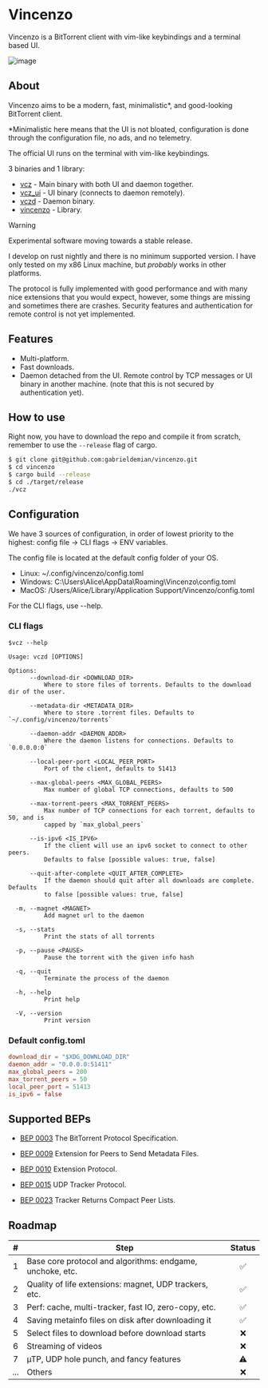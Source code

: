 # Vincenzo

Vincenzo is a BitTorrent client with vim-like keybindings and a terminal based UI.

![image](tape.gif)

## About

Vincenzo aims to be a modern, fast, minimalistic\*, and good-looking BitTorrent client.

\*Minimalistic here means that the UI is not bloated, configuration is done
through the configuration file, no ads, and no telemetry.

The official UI runs on the terminal with vim-like keybindings.

3 binaries and 1 library:

- [vcz](crates/vcz) - Main binary with both UI and daemon together.
- [vcz_ui](crates/vcz_ui) - UI binary (connects to daemon remotely).
- [vczd](crates/vcz_daemon) - Daemon binary.
- [vincenzo](crates/vincenzo) - Library.

> [!WARNING]
> Experimental software moving towards a stable release.
>
> I develop on rust nightly and there is no minimum supported version.
> I have only tested on my x86 Linux machine, but _probably_ works in other platforms.
>
> The protocol is fully implemented with good performance and with many nice
> extensions that you would expect, however, some things are missing and sometimes
> there are crashes. Security features and authentication for remote
> control is not yet implemented.

## Features

- Multi-platform.
- Fast downloads.
- Daemon detached from the UI. Remote control by TCP messages or UI binary in
  another machine. (note that this is not secured by authentication yet).

## How to use

Right now, you have to download the repo and compile it from scratch, remember
to use the `--release` flag of cargo.

```bash
$ git clone git@github.com:gabrieldemian/vincenzo.git
$ cd vincenzo
$ cargo build --release
$ cd ./target/release
./vcz
```

## Configuration

We have 3 sources of configuration, in order of lowest priority to the highest:
config file -> CLI flags -> ENV variables.

The config file is located at the default config folder of your OS.

- Linux: ~/.config/vincenzo/config.toml
- Windows: C:\\Users\\Alice\\AppData\\Roaming\\Vincenzo\\config.toml
- MacOS: /Users/Alice/Library/Application Support/Vincenzo/config.toml

For the CLI flags, use --help.

### CLI flags

```text
$vcz --help

Usage: vczd [OPTIONS]

Options:
      --download-dir <DOWNLOAD_DIR>
          Where to store files of torrents. Defaults to the download dir of the user.

      --metadata-dir <METADATA_DIR>
          Where to store .torrent files. Defaults to `~/.config/vincenzo/torrents`

      --daemon-addr <DAEMON_ADDR>
          Where the daemon listens for connections. Defaults to `0.0.0.0:0`

      --local-peer-port <LOCAL_PEER_PORT>
          Port of the client, defaults to 51413

      --max-global-peers <MAX_GLOBAL_PEERS>
          Max number of global TCP connections, defaults to 500

      --max-torrent-peers <MAX_TORRENT_PEERS>
          Max number of TCP connections for each torrent, defaults to 50, and is
          capped by `max_global_peers`

      --is-ipv6 <IS_IPV6>
          If the client will use an ipv6 socket to connect to other peers.
          Defaults to false [possible values: true, false]

      --quit-after-complete <QUIT_AFTER_COMPLETE>
          If the daemon should quit after all downloads are complete. Defaults
          to false [possible values: true, false]

  -m, --magnet <MAGNET>
          Add magnet url to the daemon

  -s, --stats
          Print the stats of all torrents

  -p, --pause <PAUSE>
          Pause the torrent with the given info hash

  -q, --quit
          Terminate the process of the daemon

  -h, --help
          Print help

  -V, --version
          Print version
```

### Default config.toml

```toml
download_dir = "$XDG_DOWNLOAD_DIR"
daemon_addr = "0.0.0.0:51411"
max_global_peers = 200
max_torrent_peers = 50
local_peer_port = 51413
is_ipv6 = false
```

## Supported BEPs

- [BEP 0003](http://www.bittorrent.org/beps/bep_0003.html)
The BitTorrent Protocol Specification.

- [BEP 0009](http://www.bittorrent.org/beps/bep_0009.html)
Extension for Peers to Send Metadata Files.

- [BEP 0010](http://www.bittorrent.org/beps/bep_0010.html)
Extension Protocol.

- [BEP 0015](http://www.bittorrent.org/beps/bep_0015.html)
UDP Tracker Protocol.

- [BEP 0023](http://www.bittorrent.org/beps/bep_0023.html)
Tracker Returns Compact Peer Lists.

## Roadmap

|  #  | Step                                                      | Status |
| :-: | --------------------------------------------------------- | :----: |
|  1  | Base core protocol and algorithms: endgame, unchoke, etc. |   ✅   |
|  2  | Quality of life extensions: magnet, UDP trackers, etc.    |   ✅   |
|  3  | Perf: cache, multi-tracker, fast IO, zero-copy, etc.      |   ✅   |
|  4  | Saving metainfo files on disk after downloading it        |   ✅   |
|  5  | Select files to download before download starts           |   ❌   |
|  6  | Streaming of videos                                       |   ❌   |
|  7  | µTP, UDP hole punch, and fancy features                   |   ⚠️   |
| ... | Others                                                    |   ❌   |
